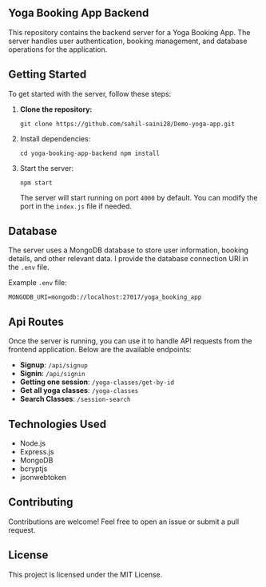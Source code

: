 ## Yoga Booking App Backend

This repository contains the backend server for a Yoga Booking App. The server handles user authentication, booking management, and database operations for the application.

## Getting Started

To get started with the server, follow these steps:

1. **Clone the repository:**
   
   `git clone https://github.com/sahil-saini28/Demo-yoga-app.git`

2. Install dependencies:
   
   `cd yoga-booking-app-backend npm install`

3. Start the server:
   
   `npm start`
   
   The server will start running on port `4000` by default. You can modify the port in the `index.js` file if needed.

## Database

The server uses a MongoDB database to store user information, booking details, and other relevant data. I provide the database connection URI in the `.env` file. 

Example `.env` file:

`MONGODB_URI=mongodb://localhost:27017/yoga_booking_app`

## Api Routes

Once the server is running, you can use it to handle API requests from the frontend application. Below are the available endpoints:

- **Signup**: `/api/signup`
- **Signin**: `/api/signin`
- **Getting one session**: `/yoga-classes/get-by-id`
- **Get all yoga classes**: `/yoga-classes`
- **Search Classes**: `/session-search`

## Technologies Used

- Node.js
- Express.js
- MongoDB
- bcryptjs
- jsonwebtoken

## Contributing

Contributions are welcome! Feel free to open an issue or submit a pull request.

## License

This project is licensed under the MIT License.
